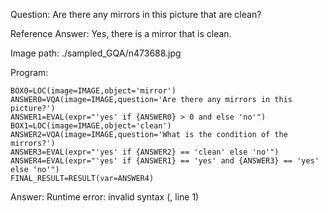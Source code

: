 Question: Are there any mirrors in this picture that are clean?

Reference Answer: Yes, there is a mirror that is clean.

Image path: ./sampled_GQA/n473688.jpg

Program:

```
BOX0=LOC(image=IMAGE,object='mirror')
ANSWER0=VQA(image=IMAGE,question='Are there any mirrors in this picture?')
ANSWER1=EVAL(expr="'yes' if {ANSWER0} > 0 and else 'no'")
BOX1=LOC(image=IMAGE,object='clean')
ANSWER2=VQA(image=IMAGE,question='What is the condition of the mirrors?')
ANSWER3=EVAL(expr="'yes' if {ANSWER2} == 'clean' else 'no'")
ANSWER4=EVAL(expr="'yes' if {ANSWER1} == 'yes' and {ANSWER3} == 'yes' else 'no'")
FINAL_RESULT=RESULT(var=ANSWER4)
```
Answer: Runtime error: invalid syntax (<string>, line 1)

